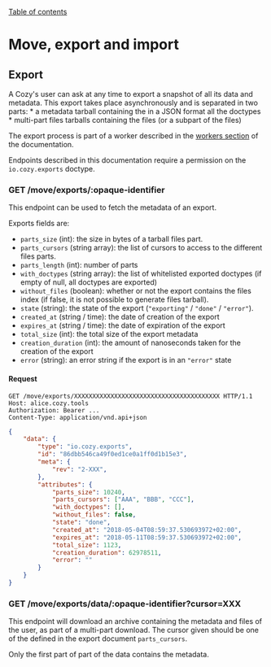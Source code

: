 [Table of contents](README.md#table-of-contents)

# Move, export and import

## Export

A Cozy's user can ask at any time to export a snapshot of all its data and
metadata. This export takes place asynchronously and is separated in two
parts:
    * a metadata tarball containing the in a JSON format all the doctypes
    * multi-part files tarballs containing the files (or a subpart of the
      files)

The export process is part of a worker described in the [workers
section](./workers.md#export) of the documentation.

Endpoints described in this documentation require a permission on the
`io.cozy.exports` doctype.

### GET /move/exports/:opaque-identifier

This endpoint can be used to fetch the metadata of an export.

Exports fields are:

* `parts_size` (int): the size in bytes of a tarball files part.
* `parts_cursors` (string array): the list of cursors to access to the
  different files parts.
* `parts_length` (int): number of parts
* `with_doctypes` (string array): the list of whitelisted exported doctypes
  (if empty of null, all doctypes are exported)
* `without_files` (boolean): whether or not the export contains the files
  index (if false, it is not possible to generate files tarball).
* `state` (string): the state of the export (`"exporting"` / `"done"` /
  `"error"`).
* `created_at` (string / time): the date of creation of the export
* `expires_at` (string / time): the date of expiration of the export
* `total_size` (int): the total size of the export metadata
* `creation_duration` (int): the amount of nanoseconds taken for the creation
  of the export
* `error` (string): an error string if the export is in an `"error"` state

#### Request

```http
GET /move/exports/XXXXXXXXXXXXXXXXXXXXXXXXXXXXXXXXXXXXXXXX HTTP/1.1
Host: alice.cozy.tools
Authorization: Bearer ...
Content-Type: application/vnd.api+json
```

```json
{
    "data": {
        "type": "io.cozy.exports",
        "id": "86dbb546ca49f0ed1ce0a1ff0d1b15e3",
        "meta": {
            "rev": "2-XXX",
        },
        "attributes": {
            "parts_size": 10240,
            "parts_cursors": ["AAA", "BBB", "CCC"],
            "with_doctypes": [],
            "without_files": false,
            "state": "done",
            "created_at": "2018-05-04T08:59:37.530693972+02:00",
            "expires_at": "2018-05-11T08:59:37.530693972+02:00",
            "total_size": 1123,
            "creation_duration": 62978511,
            "error": ""
        }
    }
}
```

### GET /move/exports/data/:opaque-identifier?cursor=XXX

This endpoint will download an archive containing the metadata and files of
the user, as part of a multi-part download. The cursor given should be one of
the defined in the export document `parts_cursors`.

Only the first part of part of the data contains the metadata.
